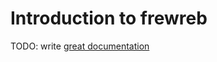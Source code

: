 # Introduction to frewreb

TODO: write [great documentation](http://jacobian.org/writing/great-documentation/what-to-write/)
